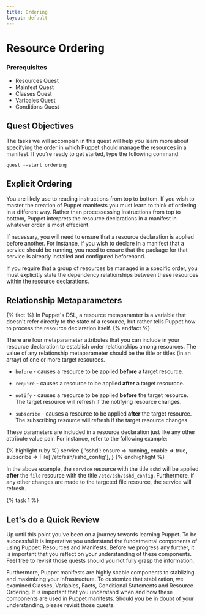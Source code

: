 ```yaml
---
title: Ordering
layout: default
---
```


# Resource Ordering

### Prerequisites

- Resources Quest
- Mainfest Quest
- Classes Quest
- Varibales Quest
- Conditions Quest

## Quest Objectives

The tasks we will accompish in this quest will help you learn more about specifying the order in which Puppet should manage the resources in a manifest. If you're ready to get started, type the following command:

	quest --start ordering

## Explicit Ordering

You are likely use to reading instructions from top to bottom. If you wish to master the creation of Puppet manifests you must learn to think of ordering in a different way. Rather than processessing instructions from top to bottom, Puppet interprets the resource declarations in a manifest in whatever order is most effecient.

If necessary, you will need to ensure that a resource declaration is applied before another. For instance, if you wish to declare in a manifest that a service should be running, you need to ensure that the package for that service is already installed and configured beforehand.

If you require that a group of resources be managed in a specific order, you must explicitly state the dependency relationships between these resources within the resource declarations.

## Relationship Metaparameters

{% fact %}
In Puppet's DSL, a resource metaparamter is a variable that doesn't refer directly to the state of a resource, but rather tells Puppet how to process the resource declaration itself.
{% endfact %}

There are four metaparameter attributes that you can include in your resource declaration to establish order relationships among resources. The value of any relationship metaparameter should be the title or titles (in an array) of one or more target resources.

* `before` - causes a resource to be applied **before** a target resource.
	
* `require` - causes a resource to be applied **after** a target resouroce.

* `notify` - causes a resource to be applied **before** the target resource. The target resource will refresh if the notifying resource changes.

* `subscribe` - causes a resource to be applied **after** the target resource. The subscribing resource will refresh if the target resource changes.

These parameters are included in a resource declaration just like any other attribute value pair. For instance, refer to the following example:

{% highlight ruby %}
service { 'sshd':
  ensure    => running,
  enable    => true,
  subscribe => File['/etc/ssh/sshd_config'],
}
{% endhighlight %}

In the above example, the `service` resource with the title `sshd` will be applied **after** the `file` resource with the title `/etc/ssh/sshd_config`. Furthermore, if any other changes are made to the targeted file resource, the service will refresh.

{% task 1 %}


## Let's do a Quick Review

Up until this point you've been on a journey towards learning Puppet. To be successful it is imperative you understand the fundatmental components of using Puppet: Resources and Manifests. Before we progress any further, it is important that you reflect on your understanding of these components. Feel free to revisit those quests should you not fully grasp the information. 

Furthermore, Puppet manifests are highly scable components to stablizing and maximizing your infrastructure. To customize that stablization, we examined Classes, Variables, Facts, Conditional Statements and Resource Ordering. It is important that you understand when and how these components are used in Puppet manifests. Should you be in doubt of your understanding, please revisit those quests. 
